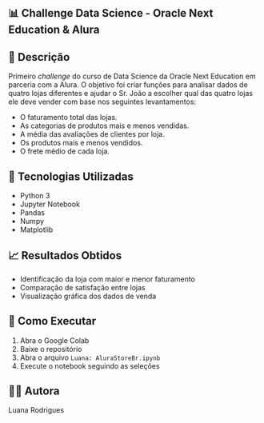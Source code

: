 ## 📊 Challenge Data Science - Oracle Next Education & Alura

## 📝 Descrição  
Primeiro *challenge* do curso de Data Science da Oracle Next Education em parceria com a Alura. O objetivo foi criar funções para analisar dados de quatro lojas diferentes e ajudar o Sr. João a escolher qual das quatro lojas ele deve vender com base nos seguintes levantamentos:

- O faturamento total das lojas.
- As categorias de produtos mais e menos vendidas.
- A média das avaliações de clientes por loja.
- Os produtos mais e menos vendidos.
- O frete médio de cada loja.

## 🧰 Tecnologias Utilizadas  
- Python 3  
- Jupyter Notebook  
- Pandas
- Numpy
- Matplotlib 

## 📈 Resultados Obtidos  
- Identificação da loja com maior e menor faturamento  
- Comparação de satisfação entre lojas  
- Visualização gráfica dos dados de venda  

## 🚀 Como Executar  
1. Abra o Google Colab
2. Baixe o repositório
3. Abra o arquivo `Luana: AluraStoreBr.ipynb` 
4. Execute o notebook seguindo as seleções 

## 👩‍💻 Autora  
Luana Rodrigues
